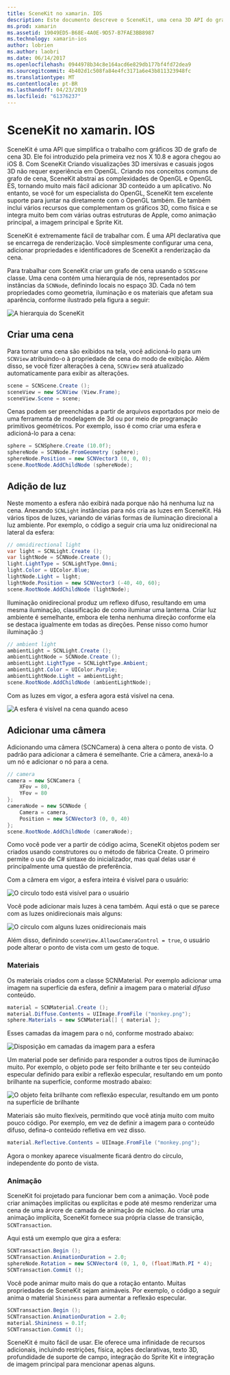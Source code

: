 ```yaml
---
title: SceneKit no xamarin. IOS
description: Este documento descreve o SceneKit, uma cena 3D API do graph que simplifica o trabalho com gráficos 3D, removendo as complexidades do OpenGL.
ms.prod: xamarin
ms.assetid: 19049ED5-B68E-4A0E-9D57-B7FAE3BB8987
ms.technology: xamarin-ios
author: lobrien
ms.author: laobri
ms.date: 06/14/2017
ms.openlocfilehash: 0944978b34c8e164acd6e829db177bf4fd72dea9
ms.sourcegitcommit: 4b402d1c508fa84e4fc3171a6e43b811323948fc
ms.translationtype: MT
ms.contentlocale: pt-BR
ms.lasthandoff: 04/23/2019
ms.locfileid: "61376237"
---
```

# <a name="scenekit-in-xamarinios"></a>SceneKit no xamarin. IOS

SceneKit é uma API que simplifica o trabalho com gráficos 3D de grafo de cena 3D. Ele foi introduzido pela primeira vez nos X 10.8 e agora chegou ao iOS 8. Com SceneKit Criando visualizações 3D imersivas e casuais jogos 3D não requer experiência em OpenGL. Criando nos conceitos comuns de grafo de cena, SceneKit abstrai as complexidades de OpenGL e OpenGL ES, tornando muito mais fácil adicionar 3D conteúdo a um aplicativo. No entanto, se você for um especialista do OpenGL, SceneKit tem excelente suporte para juntar na diretamente com o OpenGL também. Ele também inclui vários recursos que complementam os gráficos 3D, como física e se integra muito bem com várias outras estruturas de Apple, como animação principal, a imagem principal e Sprite Kit.

SceneKit é extremamente fácil de trabalhar com. É uma API declarativa que se encarrega de renderização. Você simplesmente configurar uma cena, adicionar propriedades e identificadores de SceneKit a renderização da cena.

Para trabalhar com SceneKit criar um grafo de cena usando o `SCNScene` classe. Uma cena contém uma hierarquia de nós, representados por instâncias da `SCNNode`, definindo locais no espaço 3D. Cada nó tem propriedades como geometria, iluminação e os materiais que afetam sua aparência, conforme ilustrado pela figura a seguir:

![](scenekit-images/image7.png "A hierarquia do SceneKit") 

## <a name="create-a-scene"></a>Criar uma cena

Para tornar uma cena são exibidos na tela, você adicioná-lo para um `SCNView` atribuindo-o à propriedade de cena do modo de exibição. Além disso, se você fizer alterações à cena, `SCNView` será atualizado automaticamente para exibir as alterações.

```csharp
scene = SCNScene.Create ();
sceneView = new SCNView (View.Frame);
sceneView.Scene = scene;
```

Cenas podem ser preenchidas a partir de arquivos exportados por meio de uma ferramenta de modelagem de 3d ou por meio de programação primitivos geométricos. Por exemplo, isso é como criar uma esfera e adicioná-lo para a cena:

```csharp
sphere = SCNSphere.Create (10.0f);
sphereNode = SCNNode.FromGeometry (sphere);
sphereNode.Position = new SCNVector3 (0, 0, 0);
scene.RootNode.AddChildNode (sphereNode);
```

## <a name="adding-light"></a>Adição de luz

Neste momento a esfera não exibirá nada porque não há nenhuma luz na cena. Anexando `SCNLight` instâncias para nós cria as luzes em SceneKit. Há vários tipos de luzes, variando de várias formas de iluminação direcional a luz ambiente. Por exemplo, o código a seguir cria uma luz onidirecional na lateral da esfera:

```csharp
// omnidirectional light
var light = SCNLight.Create ();
var lightNode = SCNNode.Create ();
light.LightType = SCNLightType.Omni;
light.Color = UIColor.Blue;
lightNode.Light = light;
lightNode.Position = new SCNVector3 (-40, 40, 60);
scene.RootNode.AddChildNode (lightNode);
```

Iluminação onidirecional produz um reflexo difuso, resultando em uma mesma iluminação, classificação de como iluminar uma lanterna. Criar luz ambiente é semelhante, embora ele tenha nenhuma direção conforme ela se destaca igualmente em todas as direções. Pense nisso como humor iluminação :)

```csharp
// ambient light
ambientLight = SCNLight.Create ();
ambientLightNode = SCNNode.Create ();
ambientLight.LightType = SCNLightType.Ambient;
ambientLight.Color = UIColor.Purple;
ambientLightNode.Light = ambientLight;
scene.RootNode.AddChildNode (ambientLightNode);
```

Com as luzes em vigor, a esfera agora está visível na cena.

![](scenekit-images/image8.png "A esfera é visível na cena quando aceso")
 
## <a name="adding-a-camera"></a>Adicionar uma câmera

Adicionando uma câmera (SCNCamera) à cena altera o ponto de vista. O padrão para adicionar a câmera é semelhante. Crie a câmera, anexá-lo a um nó e adicionar o nó para a cena.

```csharp
// camera
camera = new SCNCamera {
    XFov = 80,
    YFov = 80
};
cameraNode = new SCNNode {
    Camera = camera,
    Position = new SCNVector3 (0, 0, 40)
};
scene.RootNode.AddChildNode (cameraNode);
```

Como você pode ver a partir de código acima, SceneKit objetos podem ser criados usando construtores ou o método de fábrica Create. O primeiro permite o uso de C# sintaxe do inicializador, mas qual delas usar é principalmente uma questão de preferência.

Com a câmera em vigor, a esfera inteira é visível para o usuário:

![](scenekit-images/image9.png "O círculo todo está visível para o usuário")
 
Você pode adicionar mais luzes à cena também. Aqui está o que se parece com as luzes onidirecionais mais alguns:

![](scenekit-images/image10.png "O círculo com alguns luzes onidirecionais mais")
 
Além disso, definindo `sceneView.AllowsCameraControl = true`, o usuário pode alterar o ponto de vista com um gesto de toque.

### <a name="materials"></a>Materiais

Os materiais criados com a classe SCNMaterial. Por exemplo adicionar uma imagem na superfície da esfera, definir a imagem para o material *difuso* conteúdo.

```csharp
material = SCNMaterial.Create ();
material.Diffuse.Contents = UIImage.FromFile ("monkey.png");
sphere.Materials = new SCNMaterial[] { material };
```

Esses camadas da imagem para o nó, conforme mostrado abaixo:

![](scenekit-images/image11.png "Disposição em camadas da imagem para a esfera")
 
Um material pode ser definido para responder a outros tipos de iluminação muito. Por exemplo, o objeto pode ser feito brilhante e ter seu conteúdo especular definido para exibir a reflexão especular, resultando em um ponto brilhante na superfície, conforme mostrado abaixo:

![](scenekit-images/image12.png "O objeto feita brilhante com reflexão especular, resultando em um ponto na superfície de brilhante")
 
Materiais são muito flexíveis, permitindo que você atinja muito com muito pouco código. Por exemplo, em vez de definir a imagem para o conteúdo difuso, defina-o conteúdo refletiva em vez disso.

```csharp
material.Reflective.Contents = UIImage.FromFile ("monkey.png");
```

Agora o monkey aparece visualmente ficará dentro do círculo, independente do ponto de vista.

### <a name="animation"></a>Animação

SceneKit foi projetado para funcionar bem com a animação. Você pode criar animações implícitas ou explícitas e pode até mesmo renderizar uma cena de uma árvore de camada de animação de núcleo. Ao criar uma animação implícita, SceneKit fornece sua própria classe de transição, `SCNTransaction`.

Aqui está um exemplo que gira a esfera:

```csharp
SCNTransaction.Begin ();
SCNTransaction.AnimationDuration = 2.0;
sphereNode.Rotation = new SCNVector4 (0, 1, 0, (float)Math.PI * 4);
SCNTransaction.Commit ();
```

Você pode animar muito mais do que a rotação entanto. Muitas propriedades de SceneKit sejam animáveis. Por exemplo, o código a seguir anima o material `Shininess` para aumentar a reflexão especular.

```csharp
SCNTransaction.Begin ();
SCNTransaction.AnimationDuration = 2.0;
material.Shininess = 0.1f;
SCNTransaction.Commit ();
```

SceneKit é muito fácil de usar. Ele oferece uma infinidade de recursos adicionais, incluindo restrições, física, ações declarativas, texto 3D, profundidade de suporte de campo, integração do Sprite Kit e integração de imagem principal para mencionar apenas alguns.